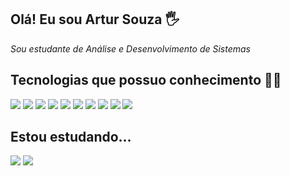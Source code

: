 ## Olá! Eu sou Artur Souza 🖐️
 *Sou estudante de Análise e Desenvolvimento de Sistemas*

## Tecnologias que possuo conhecimento 🧑‍💻

![](https://img.shields.io/badge/HTML5-E34F26?style=for-the-badge&logo=html5&logoColor=white)
![](https://img.shields.io/badge/CSS3-1572B6?style=for-the-badge&logo=css3&logoColor=white)
![](https://img.shields.io/badge/JavaScript-F7DF1E?style=for-the-badge&logo=javascript&logoColor=black)
![](https://img.shields.io/badge/Node.js-43853D?style=for-the-badge&logo=node.js&logoColor=white)
![](https://img.shields.io/badge/Git-F05032?style=for-the-badge&logo=git&logoColor=white)
![](https://img.shields.io/badge/GitHub-181717?style=for-the-badge&logo=github&logoColor=white)
![](https://img.shields.io/badge/Figma-FA0072?style=for-the-badge&logo=Figma&logoColor=FFFFFF)
![](https://img.shields.io/badge/docker-1572B6?style=for-the-badge&logo=docker&logoColor=white)
![](https://img.shields.io/badge/mysql-666666?style=for-the-badge&logo=mysql&logoColor=white)
![](https://img.shields.io/badge/react-1572B6?style=for-the-badge&logo=react&logoColor=white)

## Estou estudando...

![](https://img.shields.io/badge/kotlin-655EEB?style=for-the-badge&logo=kotlin&logoColor=white)
![](https://img.shields.io/badge/springboot-43853D?style=for-the-badge&logo=springboot&logoColor=white)
